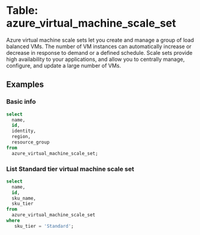 # Table: azure_virtual_machine_scale_set

Azure virtual machine scale sets let you create and manage a group of load balanced VMs. The number of VM instances can automatically increase or decrease in response to demand or a defined schedule. Scale sets provide high availability to your applications, and allow you to centrally manage, configure, and update a large number of VMs.

## Examples

### Basic info

```sql
select
  name,
  id,
  identity,
  region,
  resource_group
from
  azure_virtual_machine_scale_set;
```

### List Standard tier virtual machine scale set

```sql
select
  name,
  id,
  sku_name,
  sku_tier
from
  azure_virtual_machine_scale_set
where
   sku_tier = 'Standard';
```
